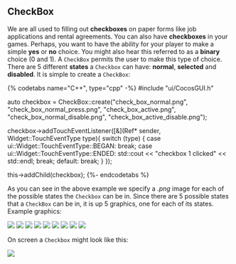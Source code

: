 ## CheckBox
We are all used to filling out __checkboxes__ on paper forms like job applications
and rental agreements. You can also have __checkboxes__ in your games. Perhaps, you
want to have the ability for your player to make a simple __yes__ or __no__ choice.
You might also hear this referred to as a __binary__ choice (0 and 1). A `CheckBox`
permits the user to make this type of choice. There are 5 different __states__ a
`Checkbox` can have: __normal__, __selected__ and __disabled__. It is simple to create
a `CheckBox`:

{% codetabs name="C++", type="cpp" -%}
#include "ui/CocosGUI.h"

auto checkbox = CheckBox::create("check_box_normal.png",
                                 "check_box_normal_press.png",
                                 "check_box_active.png",
                                 "check_box_normal_disable.png",
                                 "check_box_active_disable.png");

checkbox->addTouchEventListener([&](Ref* sender, Widget::TouchEventType type){
		switch (type)
		{
				case ui::Widget::TouchEventType::BEGAN:
						break;
				case ui::Widget::TouchEventType::ENDED:
						std::cout << "checkbox 1 clicked" << std::endl;
						break;
				default:
						break;
		}
});

this->addChild(checkbox);
{%- endcodetabs %}

As you can see in the above example we specify a _.png_ image for each of the
possible states the `Checkbox` can be in. Since there are 5 possible states that
a `CheckBox` can be in, it is up 5 graphics, one for each of its states. Example
graphics:

![](ui_components-img/CheckBox_Normal.png "") ![](basic_concepts-img/smallSpacer.png "") ![](ui_components-img/CheckBox_Press.png "") ![](basic_concepts-img/smallSpacer.png "")
![](ui_components-img/CheckBox_Disable.png "") ![](basic_concepts-img/smallSpacer.png "")
![](ui_components-img/CheckBoxNode_Normal.png "") ![](basic_concepts-img/smallSpacer.png "")
![](ui_components-img/CheckBoxNode_Disable.png "")

On screen a `Checkbox` might look like this:

![](ui_components-img/Checkbox_example.png "")
